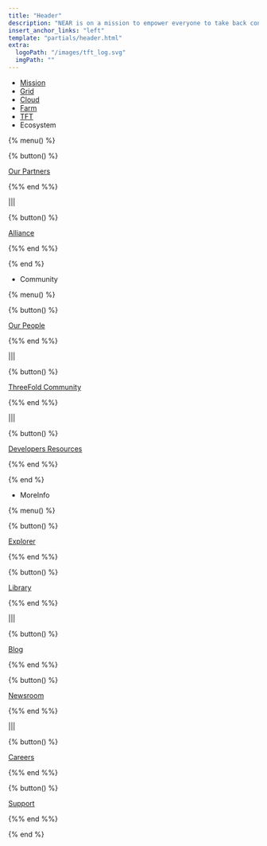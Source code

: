 ```yaml
---
title: "Header"
description: "NEAR is on a mission to empower everyone to take back control of their money, their data, and their identity. Join us."
insert_anchor_links: "left"
template: "partials/header.html"
extra:
  logoPath: "/images/tft_log.svg"
  imgPath: ""
---
```


<!-- - Learn

{% menu() %}

##### PURPOSE

{% button() %}

###### [The Internot](/apage)

Whats wrong with the [internet](/apage)

{%% end %%}

{% button() %}

###### Our Internet

Vision for the new internet

{%% end %%}

|||

##### ECOSYSTEM

{% button() %}

###### OurWorld DAO

Be a part of governance

{%% end %%}

{% button() %}

###### Communities

Explore communities in OurWorld

{%% end %%}

{% button() %}

###### DAOs

Decentralized autonomous organizations

{%% end %%}

|||

##### APPLICATIONS

{% button() %}

###### DAPPs

Decentralized applications

{%% end %%}

{% button() %}

###### Projects

Projects in OurWorld

{%% end %%}

|||

##### FEATURED

{% button() %}

###### OurWorld is Live

Be a part of the new internet

{%% end %%}

{% end %} -->

<!-- - [Join us]("/join-us") -->
- [Mission]("/mission")
- [Grid]("/grid")
- [Cloud]("/cloud")
- [Farm]("/farm")
- [TFT]("/tft")
- Ecosystem

{% menu() %}

{% button() %}


[Our Partners](/partners)

{%% end %%}

|||

{% button() %}


[Alliance](https://consciousinternet.org/)

{%% end %%}

{% end %}
- Community

{% menu() %}

{% button() %}


[Our People](/people)

{%% end %%}

|||

{% button() %}


[ThreeFold Community](/community)

{%% end %%}

|||

{% button() %}


[Developers Resources](/developer)

{%% end %%}

{% end %}

- MoreInfo

{% menu() %}

{% button() %}

[Explorer](https://explorer.threefold.io/all)

{%% end %%}


{% button() %}

[Library](https://library.threefold.me/info/threefold#/)

{%% end %%}

|||

{% button() %}

[Blog](/blog)

{%% end %%}

{% button() %}

[Newsroom](/newsroom)

{%% end %%}

|||

{% button() %}

[Careers](/careers)

{%% end %%}

{% button() %}

[Support](/support)

{%% end %%}


{% end %}


